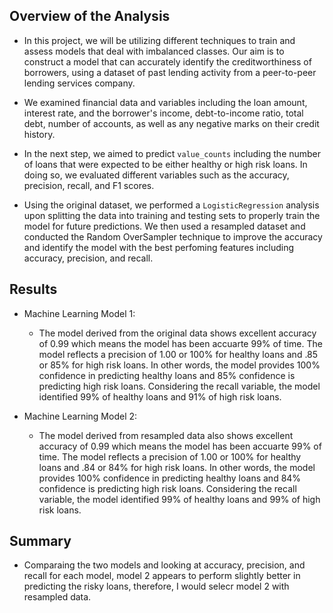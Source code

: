 
## Overview of the Analysis

* In this project, we will be utilizing different techniques to train and assess models that deal with imbalanced classes. Our aim is to construct a model that can accurately identify the creditworthiness of borrowers, using a dataset of past lending activity from a peer-to-peer lending services company.


* We examined financial data and variables including the loan amount, interest rate, and the borrower's income, debt-to-income ratio, total debt, number of accounts, as well as any negative marks on their credit history. 

* In the next step, we aimed to predict `value_counts` including the number of loans that were expected  to be either healthy or high risk loans. In doing so, we evaluated different variables such as the accuracy, precision, recall, and F1 scores. 


* Using the original dataset, we performed  a `LogisticRegression` analysis upon splitting the data into training and testing sets to properly train the model for future predictions. We then used  a resampled dataset and conducted the Random OverSampler technique to improve the accuracy and identify the model with the best perfoming features including accuracy, precision, and recall.


## Results

* Machine Learning Model 1:


  * The model derived from the original data shows excellent accuracy of 0.99 which means the model has been accuarte 99% of time.
  The model reflects a precision of 1.00 or 100% for healthy loans and .85 or 85% for high risk loans. In other words, the model provides 100% confidence in predicting healthy loans and 85% confidence is predicting high risk loans.
  Considering the recall variable, the model identified 99% of healthy loans and 91% of high risk loans.




* Machine Learning Model 2:


  * The model derived from resampled data also shows excellent accuracy of 0.99 which means the model has been accuarte 99% of time.
  The model reflects a precision of 1.00 or 100% for healthy loans and .84 or 84% for high risk loans. In other words, the model provides 100% confidence in predicting healthy loans and 84% confidence is predicting high risk loans.
  Considering the recall variable, the model identified 99% of healthy loans and 99% of high risk loans.



## Summary


* Comparaing the two models and looking at accuracy, precision, and recall for each model, model 2 appears to perform slightly better in  predicting the risky loans, therefore, I would selecr model 2 with resampled data.

